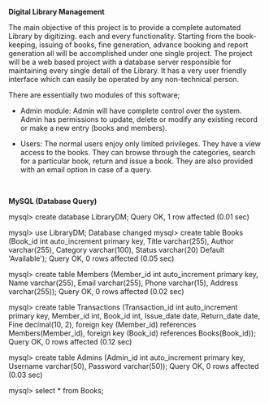 <strong> Digital Library Management </strong> <br>

The main objective of this project is to provide a complete automated Library by digitizing. each and every functionality. Starting from the book-keeping, issuing of books, 
fine generation, advance booking and report generation all will be accomplished under one single project. The project will be a web based project with a database server responsible 
for maintaining every single detall of the Library. It has a very user friendly interface which can easily be operated by any non-technical person.

There are essentially two modules of this software;

* Admin module: Admin will have complete control over the system. Admin has permissions to update, delete or modify any existing record or make a new entry
 (books and members).

* Users: The normal users enjoy only limited privileges. They have a view access to the books. They can browse through the categories, search
 for a particular book,
 return and issue a book. They are also provided with an email option in case
 of a query. <br>
 <br>


<strong> MySQL (Database Query) </strong> <br>

 mysql> create database LibraryDM;
Query OK, 1 row affected (0.01 sec)

mysql> use LibraryDM;
Database changed
mysql> create table Books (Book_id int auto_increment primary key, Title varchar(255), Author varchar(255), Category varchar(100), Status varchar(20) Default 'Available');
Query OK, 0 rows affected (0.05 sec)

mysql> create table Members (Member_id int auto_increment primary key, Name varchar(255), Email varchar(255), Phone varchar(15), Address varchar(255));
Query OK, 0 rows affected (0.02 sec)

mysql> create table Transactions (Transaction_id int auto_increment primary key, Member_id int, Book_id int, Issue_date date, Return_date date, Fine decimal(10, 2), foreign key (Member_id) references Members(Member_id), foreign key (Book_id) references Books(Book_id));
Query OK, 0 rows affected (0.12 sec)

mysql> create table Admins (Admin_id int auto_increment primary key, Username varchar(50), Password varchar(50));
Query OK, 0 rows affected (0.03 sec)

mysql> select * from Books;



